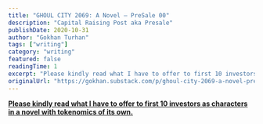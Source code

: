 ```yaml
---
title: "GHOUL CITY 2069: A Novel — PreSale 00"
description: "Capital Raising Post aka Presale"
publishDate: 2020-10-31
author: "Gokhan Turhan"
tags: ["writing"]
category: "writing"
featured: false
readingTime: 1
excerpt: "Please kindly read what I have to offer to first 10 investors as characters in a novel with tokenomics of its own."
originalUrl: "https://gokhan.substack.com/p/ghoul-city-2069-a-novel-presale-00"
---
```


**[Please kindly read what I have to offer to first 10 investors as characters in a novel with tokenomics of its own.](https://gigabvgatti.medium.com/ghoul-city-2069-a-novel-f3ecd483b586)**